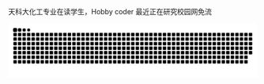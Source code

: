 天科大化工专业在读学生，Hobby coder 最近正在研究校园网免流
<picture>

<source media="(prefers-color-scheme: dark)" srcset="https://raw.githubusercontent.com/Nothingness-Void/Nothingness-Void/output/github-contribution-grid-snake-dark.svg">
<source media="(prefers-color-scheme: light)" srcset="https://raw.githubusercontent.com/Nothingness-Void/Nothingness-Void/output/github-contribution-grid-snake.svg">
<img alt="github contribution grid snake animation" src="https://raw.githubusercontent.com/Nothingness-Void/Nothingness-Void/output/github-contribution-grid-snake.svg">

</picture>
